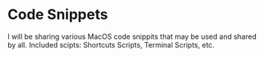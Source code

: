 # Code Snippets

I will be sharing various MacOS code snippits that may be used and shared by all.
Included scipts: Shortcuts Scripts, Terminal Scripts, etc.
